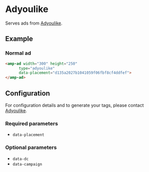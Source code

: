 <!---
Copyright 2017 The AMP HTML Authors. All Rights Reserved.

Licensed under the Apache License, Version 2.0 (the "License");
you may not use this file except in compliance with the License.
You may obtain a copy of the License at

      http://www.apache.org/licenses/LICENSE-2.0

Unless required by applicable law or agreed to in writing, software
distributed under the License is distributed on an "AS-IS" BASIS,
WITHOUT WARRANTIES OR CONDITIONS OF ANY KIND, either express or implied.
See the License for the specific language governing permissions and
limitations under the License.
-->
# Adyoulike

Serves ads from [Adyoulike](https://www.adyoulike.com/).

## Example

### Normal ad

```html
<amp-ad width="300" height="250"
      type="adyoulike"
      data-placement="d135a2027b1041059f06fbf8cf4ddfef">
</amp-ad>
```

## Configuration

For configuration details and to generate your tags,  please contact [Adyoulike](https://www.adyoulike.com/#contact).

### Required parameters

- `data-placement`

### Optional parameters

- `data-dc`
- `data-campaign`

